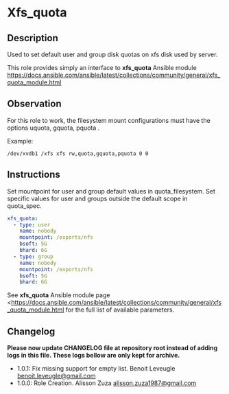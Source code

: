 # Xfs_quota

## Description

Used to set default user and group disk quotas on xfs disk used by server.

This role provides simply an interface to **xfs_quota** Ansible module https://docs.ansible.com/ansible/latest/collections/community/general/xfs_quota_module.html

## Observation

For this role to work, the filesystem mount configurations must have the options uquota, gquota, pquota .

Example:

```
/dev/xvdb1 /xfs xfs rw,quota,gquota,pquota 0 0
```

## Instructions

Set mountpoint for user and group default values in quota_filesystem.
Set specific values for user and groups outside the default scope in quota_spec.

```yaml
xfs_quota:
  - type: user
    name: nobody 
    mountpoint: /exports/nfs
    bsoft: 5G
    bhard: 6G
  - type: group
    name: nobody
    mountpoint: /exports/nfs
    bsoft: 5G
    bhard: 6G
```

See **xfs_quota** Ansible module page <https://docs.ansible.com/ansible/latest/collections/community/general/xfs_quota_module.html for the full list of available parameters.

## Changelog

**Please now update CHANGELOG file at repository root instead of adding logs in this file.
These logs bellow are only kept for archive.**

* 1.0.1: Fix missing support for empty list. Benoit Leveugle <benoit.leveugle@gmail.com>
* 1.0.0: Role Creation. Alisson Zuza <alisson.zuza1987@gmail.com>
